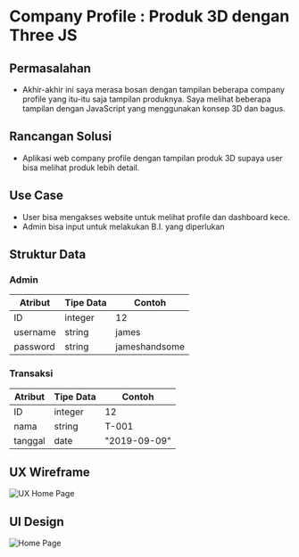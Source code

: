 # Company Profile : Produk 3D dengan Three JS

## Permasalahan
- Akhir-akhir ini saya merasa bosan dengan tampilan beberapa company profile yang itu-itu saja tampilan produknya. Saya melihat beberapa tampilan dengan JavaScript yang menggunakan konsep 3D dan bagus.

## Rancangan Solusi
- Aplikasi web company profile dengan tampilan produk 3D supaya user bisa melihat produk lebih detail.

## Use Case
- User bisa mengakses website untuk melihat profile dan dashboard kece.
- Admin bisa input untuk melakukan B.I. yang diperlukan

## Struktur Data

### Admin
Atribut|Tipe Data|Contoh
---|---|---
ID | integer | 12
username | string | james
password | string | jameshandsome

### Transaksi
Atribut|Tipe Data|Contoh
---|---|---
ID | integer | 12
nama | string | T-001
tanggal | date | "2019-09-09"

## UX Wireframe
![UX Home Page](https://user-images.githubusercontent.com/46425489/191411250-cddd47df-9e8b-4b7e-8e35-b3ec1dc5a27b.png)

## UI Design
![Home Page](https://user-images.githubusercontent.com/46425489/191411920-5e472db9-5431-4d9a-824a-1325b4b279cb.png)

